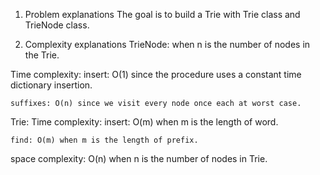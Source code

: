 1. Problem explanations
The goal is to build a Trie with Trie class and TrieNode class.

2. Complexity explanations
TrieNode:
when n is the number of nodes in the Trie.

Time complexity: 
    insert: O(1) since the procedure uses a constant time dictionary insertion.
    
    suffixes: O(n) since we visit every node once each at worst case. 

Trie:
Time complexity:
    insert: O(m) when m is the length of word.

    find: O(m) when m is the length of prefix.

space complexity:
    O(n) when n is the number of nodes in Trie. 
